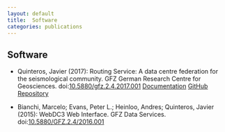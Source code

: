 ```yaml
---
layout: default
title:  Software
categories: publications
---
```


Software
--------

* Quinteros, Javier (2017): Routing Service: A data centre federation for the seismological community. GFZ German Research Centre for Geosciences. doi:[10.5880/gfz.2.4.2017.001][routing-doi]
[Documentation][routing-doc]
[GitHub Repository][routing-repo]

* Bianchi, Marcelo; Evans, Peter L.; Heinloo, Andres; Quinteros, Javier (2015): WebDC3 Web Interface. GFZ Data Services.
doi:[10.5880/GFZ.2.4/2016.001][webdc3-doi]

[webdc3-doi]:   http://dx.doi.org/10.5880/GFZ.2.4/2016.001
[routing-repo]: https://github.com/EIDA/routing.git
[routing-doi]:  http://dx.doi.org/10.5880/gfz.2.4.2017.001
[routing-doc]:  https://routing.readthedocs.io/en/latest/
